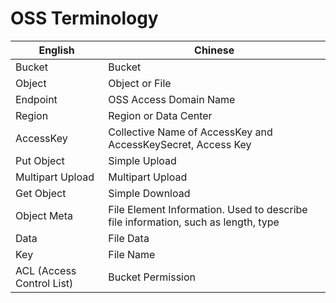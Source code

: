 # OSS Terminology

|English|Chinese|
|-|-|
|Bucket|Bucket|
|Object|Object or File|
|Endpoint|OSS Access Domain Name|
|Region|Region or Data Center|
|AccessKey|Collective Name of AccessKey and AccessKeySecret, Access Key|
|Put Object|Simple Upload|
|Multipart Upload|Multipart Upload|
|Get Object|Simple Download|
|Object Meta|File Element Information. Used to describe file information, such as length, type|
|Data|File Data|
|Key|File Name|
|ACL (Access Control List)|Bucket Permission|
